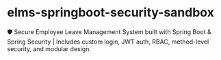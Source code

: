 # elms-springboot-security-sandbox
🛡️ Secure Employee Leave Management System built with Spring Boot &amp; Spring Security | Includes custom login, JWT auth, RBAC, method-level security, and modular design.
